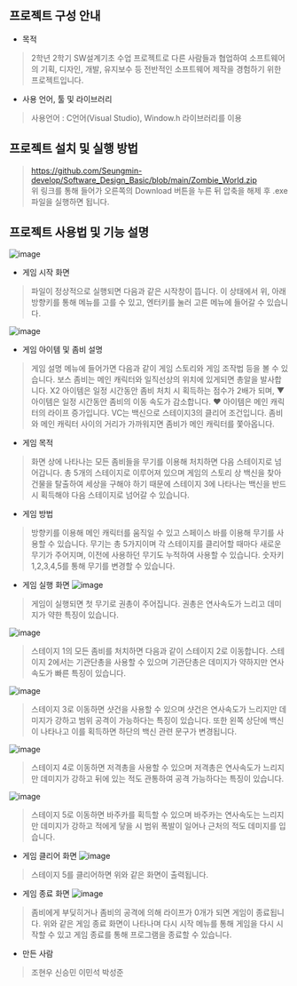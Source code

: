 ## 프로젝트 구성 안내
- 목적

>2학년 2학기 SW설계기초 수업 프로젝트로 다른 사람들과 협업하여 소프트웨어의 기획, 디자인, 개발, 유지보수 등 전반적인 소프트웨어 제작을 경험하기 위한 프로젝트입니다.

- 사용 언어, 툴 및 라이브러리
>사용언어 : C언어(Visual Studio), Window.h 라이브러리를 이용

## 프로젝트 설치 및 실행 방법
>https://github.com/Seungmin-develop/Software_Design_Basic/blob/main/Zombie_World.zip <br>
>위 링크를 통해 들어가 오른쪽의 Download 버튼을 누른 뒤 압축을 해제 후 .exe 파일을 실행하면 됩니다.

## 프로젝트 사용법 및 기능 설명
![image](https://user-images.githubusercontent.com/39687846/146561633-82d999ca-8db5-4eb4-a82e-034283107611.png) <br>
- 게임 시작 화면
>파일이 정상적으로 실행되면 다음과 같은 시작창이 뜹니다. 이 상태에서 위, 아래 방향키를 통해 메뉴를 고를 수 있고, 엔터키를 눌러 고른 메뉴에 들어갈 수 있습니다.<br>

![image](https://user-images.githubusercontent.com/39687846/146561857-409a641b-5c61-4cd9-a1db-529d67465f01.png)<br>
- 게임 아이템 및 좀비 설명
> 게임 설명 메뉴에 들어가면 다음과 같이 게임 스토리와 게임 조작법 등을 볼 수 있습니다. 보스 좀비는 메인 캐릭터와 일직선상의 위치에 있게되면 총알을 발사합니다. X2 아이템은 일정 시간동안 좀비 처치 시 획득하는 점수가 2배가 되며, ▼ 아이템은 일정 시간동안 좀비의 이동 속도가 감소합니다. ♥ 아이템은 메인 캐릭터의 라이프 증가입니다. VC는 백신으로 스테이지3의 클리어 조건입니다. 좀비와 메인 캐릭터 사이의 거리가 가까워지면 좀비가 메인 캐릭터를 쫓아옵니다.
- 게임 목적
> 화면 상에 나타나는 모든 좀비들을 무기를 이용해 처치하면 다음 스테이지로 넘어갑니다. 총 5개의 스테이지로 이루어져 있으며 게임의 스토리 상 백신을 찾아 건물을 탈출하여 세상을 구해야 하기 때문에 스테이지 3에 나타나는 백신을 반드시 획득해야 다음 스테이지로 넘어갈 수 있습니다.
- 게임 방법
> 방향키를 이용해 메인 캐릭터를 움직일 수 있고 스페이스 바를 이용해 무기를 사용할 수 있습니다. 무기는 총 5가지이며 각 스테이지를 클리어할 때마다 새로운 무기가 주어지며, 이전에 사용하던 무기도 누적하여 사용할 수 있습니다. 숫자키 1,2,3,4,5를 통해 무기를 변경할 수 있습니다.

- 게임 실행 화면
![image](https://user-images.githubusercontent.com/39687846/146563333-756ddb71-ad93-4917-924d-83b0332e0571.png) <br>
> 게임이 실행되면 첫 무기로 권총이 주어집니다. 권총은 연사속도가 느리고 데미지가 약한 특징이 있습니다.

![image](https://user-images.githubusercontent.com/39687846/146563863-500d6f30-d0dc-4246-a5f1-35db622820b0.png)<br>
> 스테이지 1의 모든 좀비를 처치하면 다음과 같이 스테이지 2로 이동합니다. 스테이지 2에서는 기관단총을 사용할 수 있으며 기관단총은 데미지가 약하지만 연사속도가 빠른 특징이 있습니다.

![image](https://user-images.githubusercontent.com/39687846/146564270-2a3603a7-e9c8-4da5-b760-52763c37cee3.png)<br>

> 스테이지 3로 이동하면 샷건을 사용할 수 있으며 샷건은 연사속도가 느리지만 데미지가 강하고 범위 공격이 가능하다는 특징이 있습니다. 또한 왼쪽 상단에 백신이 나타나고 이를 획득하면 하단의 백신 관련 문구가 변경됩니다. 

![image](https://user-images.githubusercontent.com/39687846/146564962-50a94d78-6349-49c9-a9b3-33d1c5adae24.png)<br>

> 스테이지 4로 이동하면 저격총을 사용할 수 있으며 저격총은 연사속도가 느리지만 데미지가 강하고 뒤에 있는 적도 관통하여 공격 가능하다는 특징이 있습니다.

![image](https://user-images.githubusercontent.com/39687846/146565247-d0d9ea72-bfb0-46f1-9912-2796ccbb974f.png)<br>

> 스테이지 5로 이동하면 바주카를 획득할 수 있으며 바주카는 연사속도는 느리지만 데미지가 강하고 적에게 닿을 시 범위 폭발이 일어나 근처의 적도 데미지를 입습니다.

- 게임 클리어 화면
![image](https://user-images.githubusercontent.com/39687846/146565926-2a40bca4-2ac5-48de-a285-9d7cbf5ee99c.png)<br>

> 스테이지 5를 클리어하면 위와 같은 화면이 출력됩니다.

- 게임 종료 화면
![image](https://user-images.githubusercontent.com/39687846/146565460-52506f59-edb4-4070-b707-e4a76d26b9f2.png)<br>

> 좀비에게 부딪히거나 좀비의 공격에 의해 라이프가 0개가 되면 게임이 종료됩니다. 위와 같은 게임 종료 화면이 나타나며 다시 시작 메뉴를 통해 게임을 다시 시작할 수 있고 게임 종료를 통해 프로그램을 종료할 수 있습니다.

- 만든 사람
> 조현우 신승민 이민석 박성준

